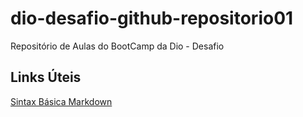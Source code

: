 # dio-desafio-github-repositorio01
Repositório de Aulas do BootCamp da Dio - Desafio

## Links Úteis

[Sintax Básica Markdown](https://www.markdownguide.org/)
